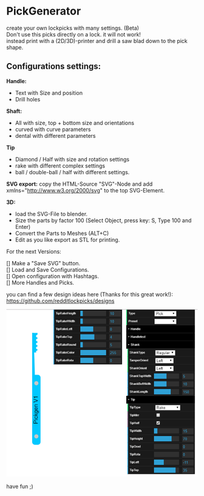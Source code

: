 # PickGenerator

create your own lockpicks with many settings. (Beta)  
Don't use this picks directly on a lock. it will not work!  
instead print with a (2D/3D)-printer and drill a saw blad down
to the pick shape.  

## Configurations settings:  
**Handle:**
- Text with Size and position
- Drill holes

**Shaft:**
- All with size, top + bottom size and orientations
- curved with curve parameters
- dental with different parameters

**Tip**
- Diamond / Half with size and rotation settings
- rake with different complex settings
- ball / double-ball / half with different settings.

**SVG export:** 
copy the HTML-Source "SVG"-Node and add 
xmlns="http://www.w3.org/2000/svg" to the top SVG-Element.

**3D:**
- load the SVG-File to blender.
- Size the parts by factor 100 (Select Object, press key: S, Type 100 and Enter)
- Convert the Parts to Meshes (ALT+C)
- Edit as you like export as STL for printing.

For the next Versions:  

[] Make a "Save SVG" button.  
[] Load and Save Configurations.  
[] Open configuration with Hashtags.  
[] More Handles and Picks.  
 
you can find a few design ideas here (Thanks for this great work!):   
https://github.com/redditlockpicks/designs

![alt text](https://github.com/Phreak87/PickGenerator/blob/master/Interface.png "Interface")

have fun ;) 
